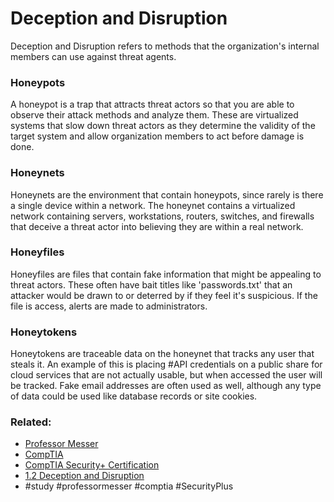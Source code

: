 # Deception and Disruption

Deception and Disruption refers to methods that the organization's internal members can use against threat agents.

### Honeypots

A honeypot is a trap that attracts threat actors so that you are able to observe their attack methods and analyze them. These are virtualized systems that slow down threat actors as they determine the validity of the target system and allow organization members to act before damage is done.

### Honeynets

Honeynets are the environment that contain honeypots, since rarely is there a single device within a network. The honeynet contains a virtualized network containing servers, workstations, routers, switches, and firewalls that deceive a threat actor into believing they are within a real network. 

### Honeyfiles

Honeyfiles are files that contain fake information that might be appealing to threat actors. These often have bait titles like 'passwords.txt' that an attacker would be drawn to or deterred by if they feel it's suspicious. If the file is access, alerts are made to administrators.

### Honeytokens

Honeytokens are traceable data on the honeynet that tracks any user that steals it. An example of this is placing #API credentials on a public share for cloud services that are not actually usable, but when accessed the user will be tracked. Fake email addresses are often used as well, although any type of data could be used like database records or site cookies.

### Related:
- [Professor Messer](https://www.professormesser.com/free-a-plus-training/220-1101/220-1101-video/220-1101-laptop-hardware/ "Professor Messer A+ Guide")
- [CompTIA](https://www.comptia.org/ "CompTIA Homepage")
- [CompTIA Security+ Certification](https://www.comptia.org/certifications/security 'link to the official page for the security+ certification')
- [1.2 Deception and Disruption](https://www.professormesser.com/security-plus/sy0-701/sy0-701-video/deception-and-disruption-sy0-701/ 'link to professor messer video deception and disruption')
- #study #professormesser #comptia #SecurityPlus 